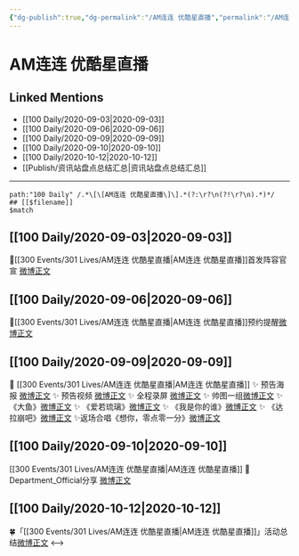 ```yaml
---
{"dg-publish":true,"dg-permalink":"/AM连连 优酷星直播","permalink":"/AM连连 优酷星直播/","created":"2023-04-07T13:01:22.779+08:00","updated":"2023-04-10T16:12:29.433+08:00"}
---
```


# AM连连 优酷星直播

## Linked Mentions
- [[100 Daily/2020-09-03\|2020-09-03]]
- [[100 Daily/2020-09-06\|2020-09-06]]
- [[100 Daily/2020-09-09\|2020-09-09]]
- [[100 Daily/2020-09-10\|2020-09-10]]
- [[100 Daily/2020-10-12\|2020-10-12]]
- [[Publish/资讯站盘点总结汇总\|资讯站盘点总结汇总]]


---

```expander
path:"100 Daily" /.*\[\[AM连连 优酷星直播\]\].*(?:\r?\n(?!\r?\n).*)*/
## [[$filename]]
$match
```
## [[100 Daily/2020-09-03\|2020-09-03]]
💫[[300 Events/301 Lives/AM连连 优酷星直播\|AM连连 优酷星直播]]首发阵容官宣 [微博正文](https://m.weibo.cn/6466290670/4545062689847301)
## [[100 Daily/2020-09-06\|2020-09-06]]
🎵[[300 Events/301 Lives/AM连连 优酷星直播\|AM连连 优酷星直播]]预约提醒[微博正文](https://m.weibo.cn/6466290670/4546265814410098)

## [[100 Daily/2020-09-09\|2020-09-09]]
🌟 [[300 Events/301 Lives/AM连连 优酷星直播\|AM连连 优酷星直播]]
✨ 预告海报 [微博正文](https://weibo.com/6466290670/JjOBblsYZ)
✨ 预告视频 [微博正文](https://weibo.com/6466290670/JjPUxCGHX)
✨ 全程录屏 [微博正文](https://weibo.com/6466290670/JjSSCp46j)
✨ 帅图一组[微博正文](https://m.weibo.cn/6466290670/4547406152074157)
✨ 《大鱼》[微博正文](https://weibo.com/6466290670/JjSfb097F)
✨ 《爱若琉璃》[微博正文](https://weibo.com/6466290670/JjScEAyyh)
✨ 《我是你的谁》[微博正文](https://weibo.com/6466290670/JjSjAkVld)
✨ 《达拉崩吧》[微博正文](https://weibo.com/6466290670/JjStc3JIe)
✨返场合唱《想你，零点零一分》[微博正文](https://weibo.com/6466290670/JjSLfECJ9)
## [[100 Daily/2020-09-10\|2020-09-10]]
[[300 Events/301 Lives/AM连连 优酷星直播\|AM连连 优酷星直播]]
💫Department_Official分享 [微博正文](https://m.weibo.cn/6466290670/4547690957905755)
## [[100 Daily/2020-10-12\|2020-10-12]]
🍀「[[300 Events/301 Lives/AM连连 优酷星直播\|AM连连 优酷星直播]]」活动总结[微博正文](https://m.weibo.cn/6466290670/4559341530908289)
<-->